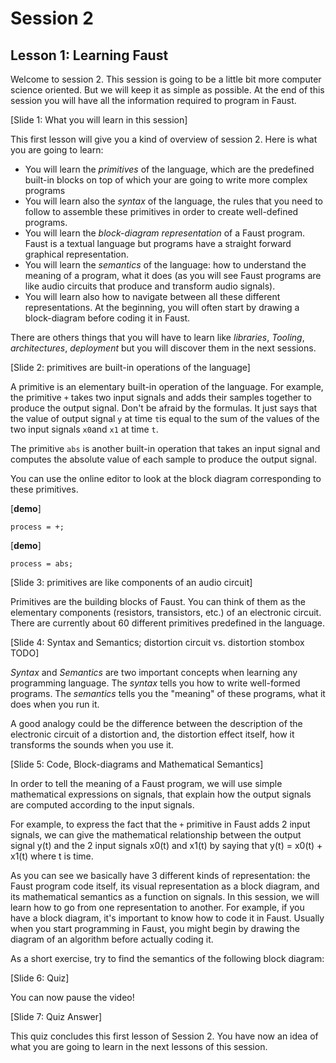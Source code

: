 # Session 2

## Lesson 1: Learning Faust

Welcome to session 2. This session is going to be a little bit more
computer science oriented. But we will keep it as simple as possible.
At the end of this session you will have all the information required
to program in Faust.


[Slide 1: What you will learn in this session]

This first lesson will give you a kind of overview of session 2.
Here is what you are going to learn:

* You will learn the _primitives_ of the language, which are the
predefined built-in blocks on top of which your are going to write more
complex programs
* You will learn also the _syntax_ of the language, the rules that you need to
follow to assemble these primitives in order to create well-defined programs.
* You will learn the _block-diagram representation_ of a Faust program. Faust is a
textual language but programs have a straight forward graphical representation.
* You will learn the _semantics_ of the language: how to understand
the meaning of a program, what it does (as you will see Faust programs are
like audio circuits that produce and transform audio signals).
* You will learn also how to navigate between all these different representations.
At the beginning, you will often start by drawing a block-diagram before coding
it in Faust.

There are others things that you will have to learn like _libraries_,
_Tooling_, _architectures_, _deployment_ but you will discover them in the next
sessions.

[Slide 2: primitives are built-in operations of the language]

A primitive is an elementary built-in operation of the language. For example,
the primitive `+` takes two input signals and adds their samples together to
produce the output signal. Don't be afraid by the formulas. It just says
that the value of output signal `y` at time `t`is equal to the sum of the
values of the two input signals `x0`and `x1` at time `t`.

The primitive `abs` is another built-in operation that takes an input signal and
computes the absolute value of each sample to produce the output signal.

You can use the online editor to look at the block diagram corresponding to
these primitives.

[**demo**]

    process = +;

[**demo**]

    process = abs;

[Slide 3: primitives are like components of an audio circuit]

Primitives are the building blocks of Faust. You can think of them as the
elementary components (resistors, transistors, etc.) of an electronic circuit.
There are currently about 60 different primitives predefined in the language.

[Slide 4: Syntax and Semantics; distortion circuit vs. distortion stombox TODO]

_Syntax_ and _Semantics_ are two important concepts when learning any
programming language. The _syntax_ tells you how to write well-formed programs.
The _semantics_ tells you the "meaning" of these programs, what it does when you
run it.

A good analogy could be the difference between the description of the electronic
circuit of a distortion and, the distortion effect itself, how it transforms the
sounds when you use it.

[Slide 5: Code, Block-diagrams and Mathematical Semantics]

In order to tell the meaning of a Faust program, we will use simple
mathematical expressions on signals, that explain how the output signals are computed according to the input signals.

For example, to express the fact that the `+` primitive in Faust adds 2 input signals,
we can give the mathematical relationship between the output signal y(t) and the 2 input
signals x0(t) and x1(t) by saying that y(t) = x0(t) + x1(t) where t is time.

As you can see we basically have 3 different kinds of representation: the
Faust program code itself, its visual representation as a block diagram, and
its mathematical semantics as a function on signals. In this session, we will
learn how to go from one representation to another. For example, if you have a
block diagram, it's important to know how to code it in Faust. Usually when
you start programming in Faust, you might begin by drawing the diagram of an
algorithm before actually coding it.

As a short exercise, try to find the semantics of the following block diagram:

[Slide 6: Quiz]

You can now pause the video!

[Slide 7: Quiz Answer]

This quiz concludes this first lesson of Session 2. You have now an idea
of what you are going to learn in the next lessons of this session.

